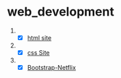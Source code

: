 # web_development

1. - [x] [html site](https://tanishqporwar.github.io/web_development/html%20-%20personal%20site)
2. - [x] [css Site](https://tanishqporwar.github.io/web_development/css%20-%20My%20Site)
3. - [x] [Bootstrap-Netflix](https://tanishqporwar.github.io/web_development/Bootstrap/Netflix)
